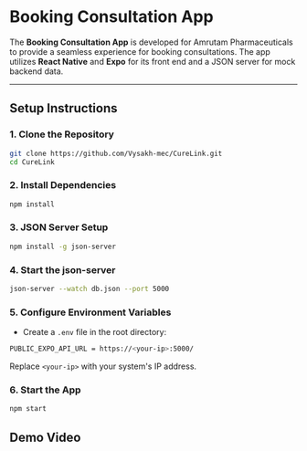 

# Booking Consultation App

The **Booking Consultation App** is developed for Amrutam Pharmaceuticals to provide a seamless experience for booking consultations. The app utilizes **React Native** and **Expo** for its front end and a JSON server for mock backend data.

---

## Setup Instructions

### 1. Clone the Repository
```bash
git clone https://github.com/Vysakh-mec/CureLink.git
cd CureLink
```
### 2. Install Dependencies
```bash
npm install
```
### 3. JSON Server Setup
```bash
npm install -g json-server
```
### 4. Start the json-server
```bash
json-server --watch db.json --port 5000
```

### 5. Configure Environment Variables
- Create a `.env` file in the root directory:
```bash
PUBLIC_EXPO_API_URL = https://<your-ip>:5000/
```
Replace `<your-ip>` with your system's IP address.

### 6. Start the App
``` bash
npm start
```

## Demo Video




